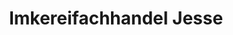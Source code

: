 ---
title: "Imkereifachhandel Jesse"
url: /werneuchen/imkereifachhandel-jesse/
shop: Landwirtschaftlich
---